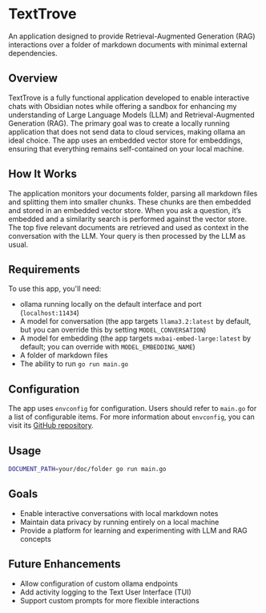 # TextTrove

An application designed to provide Retrieval-Augmented Generation (RAG) interactions over a folder of markdown documents with minimal external dependencies.

## Overview

TextTrove is a fully functional application developed to enable interactive chats with Obsidian notes while offering a sandbox for enhancing my understanding of Large Language Models (LLM) and Retrieval-Augmented Generation (RAG). The primary goal was to create a locally running application that does not send data to cloud services, making ollama an ideal choice. The app uses an embedded vector store for embeddings, ensuring that everything remains self-contained on your local machine.

## How It Works

The application monitors your documents folder, parsing all markdown files and splitting them into smaller chunks. These chunks are then embedded and stored in an embedded vector store. When you ask a question, it’s embedded and a similarity search is performed against the vector store. The top five relevant documents are retrieved and used as context in the conversation with the LLM. Your query is then processed by the LLM as usual.

## Requirements

To use this app, you'll need:

- ollama running locally on the default interface and port (`localhost:11434`)
- A model for conversation (the app targets `llama3.2:latest` by default, but you can override this by setting `MODEL_CONVERSATION`)
- A model for embedding (the app targets `mxbai-embed-large:latest` by default; you can override with `MODEL_EMBEDDING_NAME`)
- A folder of markdown files
- The ability to run `go run main.go`

## Configuration

The app uses `envconfig` for configuration. Users should refer to `main.go` for a list of configurable items. For more information about `envconfig`, you can visit its [GitHub repository](https://github.com/kelseyhightower/envconfig).

## Usage

```sh
DOCUMENT_PATH=your/doc/folder go run main.go
```

## Goals

- Enable interactive conversations with local markdown notes
- Maintain data privacy by running entirely on a local machine
- Provide a platform for learning and experimenting with LLM and RAG concepts

## Future Enhancements

- Allow configuration of custom ollama endpoints
- Add activity logging to the Text User Interface (TUI)
- Support custom prompts for more flexible interactions
